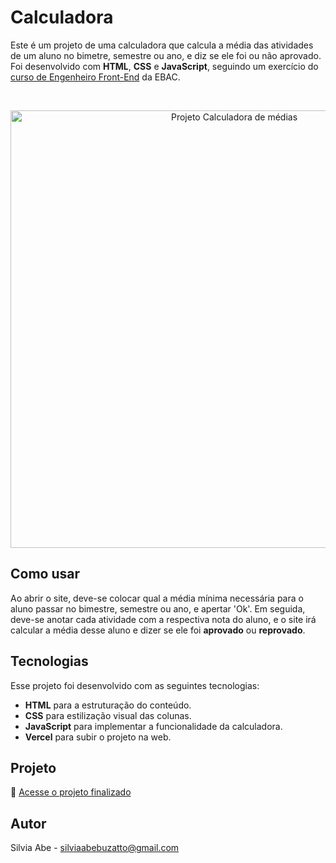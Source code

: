 # Calculadora

  Este é um projeto de uma calculadora que calcula a média das atividades de um aluno no bimetre, semestre ou ano, e diz se ele foi ou não aprovado. 
  Foi desenvolvido com <b>HTML</b>, <b>CSS</b> e <b>JavaScript</b>, seguindo um exercício do [curso de Engenheiro Front-End](https://ebaconline.com.br/front-end-profession) da EBAC.

<br>

<p align="center">
  <img alt="Projeto Calculadora de médias" src="https://github.com/user-attachments/assets/1be0df56-e9f0-4d65-a38b-7fe9d1675fd7" width="700">
</p>

## Como usar

Ao abrir o site, deve-se colocar qual a média mínima necessária para o aluno passar no bimestre, semestre ou ano, e apertar 'Ok'. 
Em seguida, deve-se anotar cada atividade com a respectiva nota do aluno, e o site irá calcular a média desse aluno e dizer se ele foi <b>aprovado</b> ou <b>reprovado</b>.

## Tecnologias

Esse projeto foi desenvolvido com as seguintes tecnologias:

- <b>HTML</b> para a estruturação do conteúdo.
- <b>CSS</b> para estilização visual das colunas.
- <b>JavaScript</b> para implementar a funcionalidade da calculadora.
- <b>Vercel</b> para subir o projeto na web.

## Projeto

🚀 [Acesse o projeto finalizado](https://projeto-calculadora-gamma.vercel.app/)

## Autor

Silvia Abe - silviaabebuzatto@gmail.com
